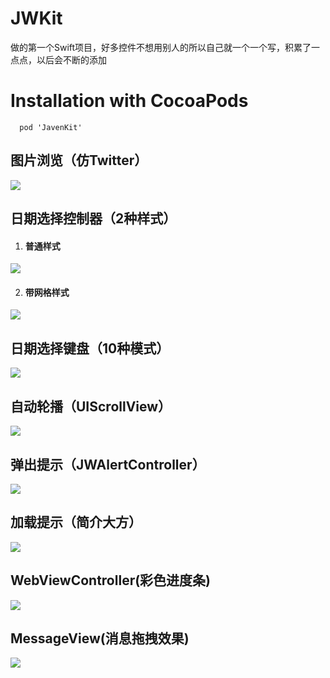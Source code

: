 # JWKit 
做的第一个Swift项目，好多控件不想用别人的所以自己就一个一个写，积累了一点点，以后会不断的添加

# Installation with CocoaPods
```
  pod 'JavenKit'
```
## 图片浏览（仿Twitter）
 ![](https://github.com/GitHubOfJW/JWKit/blob/master/showGif/JWPhotoBrowserViewController.gif)
## 日期选择控制器（2种样式）
1. #### 普通样式
 ![](https://github.com/GitHubOfJW/JWKit/blob/master/showGif/JWCalendarViewController1.gif)
 
2. #### 带网格样式
 ![](https://github.com/GitHubOfJW/JWKit/blob/master/showGif/JWCalendarViewController2.gif)
## 日期选择键盘（10种模式）
 ![](https://github.com/GitHubOfJW/JWKit/blob/master/showGif/JWPickerView.gif)
## 自动轮播（UIScrollView）
 ![](https://github.com/GitHubOfJW/JWKit/blob/master/showGif/JWAutoScrollView.gif)

## 弹出提示（JWAlertController）
 ![](https://github.com/GitHubOfJW/JWKit/blob/master/showGif/JWAlertController.gif)
## 加载提示（简介大方）
 ![](https://github.com/GitHubOfJW/JWKit/blob/master/showGif/JWProgressHUD.gif)
## WebViewController(彩色进度条)
 ![](https://github.com/GitHubOfJW/JWKit/blob/master/showGif/JWWebView.gif)
## MessageView(消息拖拽效果)
![](https://github.com/GitHubOfJW/JWKit/blob/master/showGif/JWMessageView.gif)


